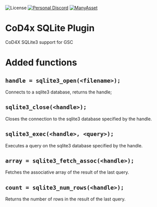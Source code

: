 ![License](https://img.shields.io/github/license/rex109/cod4x_sqlite_plugin)
[![Personal Discord](https://img.shields.io/discord/953653773962739793?color=%237289DA&label=Personal%20Discord&logo=discord&logoColor=%23FFFFFF)](https://discord.gg/QDYk75vBBk)
[![ManyAsset](https://img.shields.io/discord/585171589750849538?color=%23FF8711&label=ManyAsset&logo=discord&logoColor=%23FFFFFF)](https://discord.gg/v2TWkeR)
# CoD4x SQLite Plugin
CoD4X SQLite3 support for GSC

# Added functions

## `handle = sqlite3_open(<filename>);`

Connects to a sqlite3 database, returns the handle;

## `sqlite3_close(<handle>);`

Closes the connection to the sqlite3 database specified by the handle.

## `sqlite3_exec(<handle>, <query>);`

Executes a query on the sqlite3 database specified by the handle.

## `array = sqlite3_fetch_assoc(<handle>);`

Fetches the associative array of the result of the last query.

## `count = sqlite3_num_rows(<handle>);`

Returns the number of rows in the result of the last query.